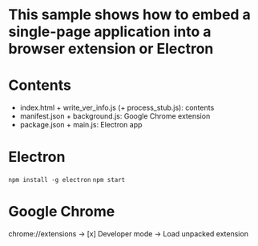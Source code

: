 This sample shows how to embed a single-page application into a browser extension or Electron
=============================================================================================

Contents
========

* index.html + write_ver_info.js (+ process_stub.js): contents
* manifest.json + background.js: Google Chrome extension
* package.json + main.js: Electron app

Electron
========

```npm install -g electron```
```npm start```

Google Chrome
=============

chrome://extensions -> [x] Developer mode -> Load unpacked extension
